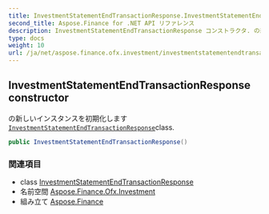 ```yaml
---
title: InvestmentStatementEndTransactionResponse.InvestmentStatementEndTransactionResponse
second_title: Aspose.Finance for .NET API リファレンス
description: InvestmentStatementEndTransactionResponse コンストラクタ. の新しいインスタンスを初期化しますInvestmentStatementEndTransactionResponseclass.
type: docs
weight: 10
url: /ja/net/aspose.finance.ofx.investment/investmentstatementendtransactionresponse/investmentstatementendtransactionresponse/
---
```

## InvestmentStatementEndTransactionResponse constructor

の新しいインスタンスを初期化します[`InvestmentStatementEndTransactionResponse`](../)class.

```csharp
public InvestmentStatementEndTransactionResponse()
```

### 関連項目

* class [InvestmentStatementEndTransactionResponse](../)
* 名前空間 [Aspose.Finance.Ofx.Investment](../../investmentstatementendtransactionresponse/)
* 組み立て [Aspose.Finance](../../../)


